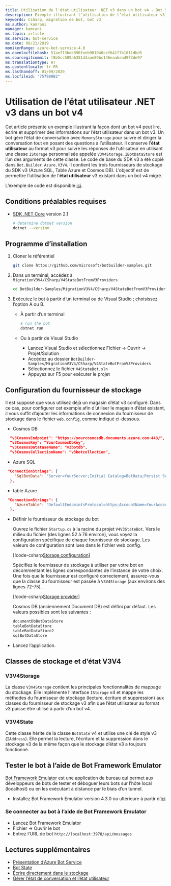 ```yaml
---
title: Utilisation de l'état utilisateur .NET v3 dans un bot v4 - Bot Service
description: Exemple illustrant l’utilisation de l’état utilisateur v3 dans un bot v4
keywords: Csharp, migration de bot, bot v3
ms.author: kamrani
manager: kamrani
ms.topic: article
ms.service: bot-service
ms.date: 08/21/2019
monikerRange: azure-bot-service-4.0
ms.openlocfilehash: 51aef13bee896feeb901040cef641f7b1011dbd5
ms.sourcegitcommit: f8b5cc509a6351d3aae89bc146eaabead973de97
ms.translationtype: HT
ms.contentlocale: fr-FR
ms.lasthandoff: 01/09/2020
ms.locfileid: "75798082"
---
```

# <a name="using-net-v3-user-state-in-a-v4-bot"></a>Utilisation de l’état utilisateur .NET v3 dans un bot v4

Cet article présente un exemple illustrant la façon dont un bot v4 peut lire, écrire et supprimer des informations sur l’état utilisateur dans un bot v3.
Un bot gère l’état de conversation avec `MemoryStorage` pour suivre et diriger la conversation tout en posant des questions à l’utilisateur.  Il conserve l’**état utilisateur** au format v3 pour suivre les réponses de l’utilisateur en utilisant une classe `IStorage` personnalisée appelée `V3V4Storage`.  `IBotDataStore` est l’un des arguments de cette classe. Le code de base du SDK v3 a été copié dans `Bot.Builder.Azure.V3V4`. Il contient les trois fournisseurs de stockage du SDK v3 (Azure SQL, Table Azure et Cosmos DB).  L’objectif est de permettre l’utilisation de l’**état utilisateur** v3 existant dans un bot v4 migré.

L’exemple de code est disponible [ici](https://github.com/microsoft/BotBuilder-Samples/tree/master/MigrationV3V4/CSharp/V4StateBotFromV3Providers).

## <a name="prerequisites"></a>Conditions préalables requises

- [SDK .NET Core](https://dotnet.microsoft.com/download) version 2.1

    ```bash
    # determine dotnet version
    dotnet --version
    ```

## <a name="setup"></a>Programme d’installation

1. Cloner le référentiel

    ```bash
    git clone https://github.com/microsoft/botbuilder-samples.git
    ```

1. Dans un terminal, accédez à `MigrationV3V4/CSharp/V4StateBotFromV3Providers`

    ```bash
    cd BotBuilder-Samples/MigrationV3V4/CSharp/V4StateBotFromV3Providers
    ```

1. Exécutez le bot à partir d’un terminal ou de Visual Studio ; choisissez l’option A ou B.

    - À partir d’un terminal

        ```bash
        # run the bot
        dotnet run
        ```

    - Ou à partir de Visual Studio

        - Lancez Visual Studio et sélectionnez Fichier -> Ouvrir -> Projet/Solution
        - Accédez au dossier `BotBuilder-Samples/MigrationV3V4/CSharp/V4StateBotFromV3Providers`
        - Sélectionnez le fichier `V4StateBot.sln`
        - Appuyez sur F5 pour exécuter le projet


## <a name="storage-provider-setup"></a>Configuration du fournisseur de stockage

Il est supposé que vous utilisez déjà un magasin d’état v3 configuré. Dans ce cas, pour configurer cet exemple afin d’utiliser le magasin d’état existant, il vous suffit d’ajouter les informations de connexion du fournisseur de stockage dans le fichier `web.config`, comme indiqué ci-dessous.

- Cosmos DB

```json
  "v3CosmosEndpoint": "https://yourcosmosdb.documents.azure.com:443/",
  "v3CosmosKey": "YourCosmosDbKey",
  "v3CosmosDatataseName": "v3botdb",
  "v3CosmosCollectionName": "v3botcollection",
```

- Azure SQL

```json
 "ConnectionStrings": {
    "SqlBotData": "Server=YourServer;Initial Catalog=BotData;Persist Security Info=False;User ID=YourUserName;Password=YourUserPassword;MultipleActiveResultSets=False;Encrypt=True;TrustServerCertificate=True;Connection Timeout=30;"
  },
```

- table Azure

```json
 "ConnectionStrings": {
    "AzureTable": "DefaultEndpointsProtocol=https;AccountName=YourAccountName;AccountKey=YourAccountKey;EndpointSuffix=core.windows.net"
  },
```

- Définir le fournisseur de stockage du bot

    Ouvrez le fichier `Startup.cs` à la racine du projet `V4V3StateBot`. Vers le milieu du fichier (des lignes 52 à 76 environ), vous voyez la configuration spécifique de chaque fournisseur de stockage. Les valeurs de configuration sont lues dans le fichier web.config. 

    [!code-csharp[Storage configuration](~/../botbuilder-samples/MigrationV3V4/CSharp/V4StateBotFromV3Providers/V4V3StateBot/Startup.cs?range=52-76)]

    Spécifiez le fournisseur de stockage à utiliser par votre bot en décommentant les lignes correspondantes de l’instance de votre choix. Une fois que le fournisseur est configuré correctement, assurez-vous que la classe du fournisseur est passée à `V3V4Storage` (aux environs des lignes 72-75). 

    [!code-csharp[Storage provider](~/../botbuilder-samples/MigrationV3V4/CSharp/V4StateBotFromV3Providers/V4V3StateBot/Startup.cs?range=72-75)]

    Cosmos DB (anciennement Document DB) est défini par défaut. Les valeurs possibles sont les suivantes :

    ```bash
    documentDbBotDataStore
    tableBotDataStore
    tableBotDataStore2
    sqlBotDataStore
    ```

- Lancez l’application. 

## <a name="v3v4-storage-and-state-classes"></a>Classes de stockage et d’état V3V4

### <a name="v3v4storage"></a>V3V4Storage

La classe `V3V4Storage` contient les principales fonctionnalités de mappage du stockage. Elle implémente l’interface `IStorage` v4 et mappe les méthodes du fournisseur de stockage (lecture, écriture et suppression) aux classes du fournisseur de stockage v3 afin que l’état utilisateur au format v3 puisse être utilisé à partir d’un bot v4.

### <a name="v3v4state"></a>V3V4State

Cette classe hérite de la classe `BotState` v4 et utilise une clé de style v3 (`IAddress`). Elle permet la lecture, l’écriture et la suppression dans le stockage v3 de la même façon que le stockage d’état v3 a toujours fonctionné.


## <a name="testing-the-bot-using-bot-framework-emulator"></a>Tester le bot à l’aide de Bot Framework Emulator

[Bot Framework Emulator][5] est une application de bureau qui permet aux développeurs de bots de tester et déboguer leurs bots sur l’hôte local (localhost) ou en les exécutant à distance par le biais d’un tunnel.

- Installez Bot Framework Emulator version 4.3.0 ou ultérieure à partir d’[ici][6]


### <a name="connect-to-the-bot-using-bot-framework-emulator"></a>Se connecter au bot à l’aide de Bot Framework Emulator

- Lancez Bot Framework Emulator
- Fichier -> Ouvrir le bot
- Entrez l’URL de bot `http://localhost:3978/api/messages`


## <a name="further-reading"></a>Lectures supplémentaires

- [Présentation d’Azure Bot Service][21]
- [Bot State][7]
- [Écrire directement dans le stockage][8]
- [Gérer l’état de conversation et l’état utilisateur][9]

[3]: https://aka.ms/botframework-emulator
[5]: https://github.com/microsoft/botframework-emulator
[6]: https://github.com/Microsoft/BotFramework-Emulator/releases
[7]: https://docs.microsoft.com/azure/bot-service/bot-builder-storage-concept
[8]: https://docs.microsoft.com/azure/bot-service/bot-builder-howto-v4-storage?tabs=csharp
[9]: https://docs.microsoft.com/azure/bot-service/bot-builder-howto-v4-state?tabs=csharp
[21]: https://docs.microsoft.com/azure/bot-service/bot-service-overview-introduction?view=azure-bot-service-4.0
[40]: https://aka.ms/azuredeployment
